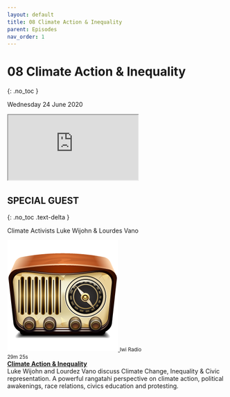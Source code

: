 ```yaml
---
layout: default
title: 08 Climate Action & Inequality
parent: Episodes
nav_order: 1
---
```


# 08 Climate Action & Inequality
{: .no_toc }

Wednesday 24 June 2020

<div class="resp-container">
    <iframe class="resp-iframe" src="https://tehiku.nz/embed/11368" gesture="media"  allow="encrypted-media" allowfullscreen></iframe>
</div>

## SPECIAL GUEST
{: .no_toc .text-delta }

Climate Activists Luke Wijohn & Lourdes Vano

<div class="wrapper">
  <div class="boxL">
    <a href="https://tehiku.nz/embed/11368" data-lity>
    <img class="play" src="https://raw.githubusercontent.com/fullakingi/just-the-docs/master/assets/images/radio.png">
    </a>
     <small>Iwi Radio<br/>29m 25s</small>
  </div>
  <div class="boxR">
    <strong><a href="/docs/episodes/episode08">Climate Action & Inequality</a></strong><br>
Luke Wijohn and Lourdez Vano discuss Climate Change, Inequality & Civic representation. A powerful rangatahi perspective on climate action, political awakenings, race relations, civics education and protesting.
  </div>
</div>
